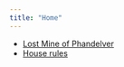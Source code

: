 ```yaml
---
title: "Home"
---
```


* [Lost Mine of Phandelver][lmop]
* [House rules][house-rules]

[lmop]: lost-mine-of-phandelver.md
[house-rules]: house-rules.md
